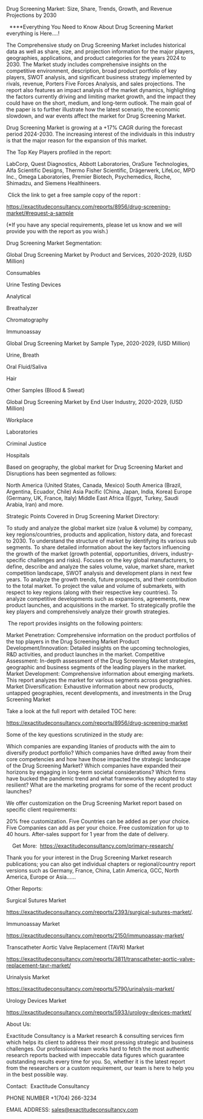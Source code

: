 Drug Screening Market: Size, Share, Trends, Growth, and Revenue Projections by 2030

  ****Everything You Need to Know About Drug Screening Market everything is Here....!

The Comprehensive study on Drug Screening Market includes historical data as well as share, size, and projection information for the major players, geographies, applications, and product categories for the years 2024 to 2030. The Market study includes comprehensive insights on the competitive environment, description, broad product portfolio of key players, SWOT analysis, and significant business strategy implemented by rivals, revenue, Porters Five Forces Analysis, and sales projections. The report also features an impact analysis of the market dynamics, highlighting the factors currently driving and limiting market growth, and the impact they could have on the short, medium, and long-term outlook. The main goal of the paper is to further illustrate how the latest scenario, the economic slowdown, and war events affect the market for Drug Screening Market.

Drug Screening Market is growing at a +17% CAGR during the forecast period 2024-2030. The increasing interest of the individuals in this industry is that the major reason for the expansion of this market.

The Top Key Players profiled in the report: 

LabCorp, Quest Diagnostics, Abbott Laboratories, OraSure Technologies, Alfa Scientific Designs, Thermo Fisher Scientific, Drägerwerk, LifeLoc, MPD Inc., Omega Laboratories, Premier Biotech, Psychemedics, Roche, Shimadzu, and Siemens Healthineers.

 Click the link to get a free sample copy of the report :

https://exactitudeconsultancy.com/reports/8956/drug-screening-market/#request-a-sample

(*If you have any special requirements, please let us know and we will provide you with the report as you wish.)

Drug Screening Market Segmentation:

Global Drug Screening Market by Product and Services, 2020-2029, (USD Million)

Consumables

Urine Testing Devices

Analytical

Breathalyzer

Chromatography

Immunoassay

Global Drug Screening Market by Sample Type, 2020-2029, (USD Million)

Urine, Breath

Oral Fluid/Saliva

Hair

Other Samples (Blood & Sweat)

Global Drug Screening Market by End User Industry, 2020-2029, (USD Million)

Workplace

Laboratories

Criminal Justice

Hospitals

Based on geography, the global market for Drug Screening Market and Disruptions has been segmented as follows:

North America (United States, Canada, Mexico)
South America (Brazil, Argentina, Ecuador, Chile)
Asia Pacific (China, Japan, India, Korea)
Europe (Germany, UK, France, Italy)
Middle East Africa (Egypt, Turkey, Saudi Arabia, Iran) and more.

Strategic Points Covered in Drug Screening Market Directory:

To study and analyze the global market size (value & volume) by company, key regions/countries, products and application, history data, and forecast to 2030.
To understand the structure of market by identifying its various sub segments.
To share detailed information about the key factors influencing the growth of the market (growth potential, opportunities, drivers, industry-specific challenges and risks).
Focuses on the key global manufacturers, to define, describe and analyze the sales volume, value, market share, market competition landscape, SWOT analysis and development plans in next few years.
To analyze the growth trends, future prospects, and their contribution to the total market.
To project the value and volume of submarkets, with respect to key regions (along with their respective key countries).
To analyze competitive developments such as expansions, agreements, new product launches, and acquisitions in the market.
To strategically profile the key players and comprehensively analyze their growth strategies.

 The report provides insights on the following pointers:

Market Penetration: Comprehensive information on the product portfolios of the top players in the Drug Screening Market
Product Development/Innovation: Detailed insights on the upcoming technologies, R&D activities, and product launches in the market.
Competitive Assessment: In-depth assessment of the Drug Screening Market strategies, geographic and business segments of the leading players in the market.
Market Development: Comprehensive information about emerging markets. This report analyzes the market for various segments across geographies.
Market Diversification: Exhaustive information about new products, untapped geographies, recent developments, and investments in the Drug Screening Market

Take a look at the full report with detailed TOC here:

https://exactitudeconsultancy.com/reports/8956/drug-screening-market

Some of the key questions scrutinized in the study are:

Which companies are expanding litanies of products with the aim to diversify product portfolio?
Which companies have drifted away from their core competencies and how have those impacted the strategic landscape of the Drug Screening Market?
Which companies have expanded their horizons by engaging in long-term societal considerations?
Which firms have bucked the pandemic trend and what frameworks they adopted to stay resilient?
What are the marketing programs for some of the recent product launches?

We offer customization on the Drug Screening Market report based on specific client requirements:

20% free customization.
Five Countries can be added as per your choice.
Five Companies can add as per your choice.
Free customization for up to 40 hours.
After-sales support for 1 year from the date of delivery.

    Get More:  https://exactitudeconsultancy.com/primary-research/

Thank you for your interest in the Drug Screening Market research publications; you can also get individual chapters or regional/country report versions such as Germany, France, China, Latin America, GCC, North America, Europe or Asia……

Other Reports:

Surgical Sutures Market

https://exactitudeconsultancy.com/reports/2393/surgical-sutures-market/.

Immunoassay Market

https://exactitudeconsultancy.com/reports/2150/immunoassay-market/

Transcatheter Aortic Valve Replacement (TAVR) Market

https://exactitudeconsultancy.com/reports/3811/transcatheter-aortic-valve-replacement-tavr-market/

Urinalysis Market

https://exactitudeconsultancy.com/reports/5790/urinalysis-market/

Urology Devices Market

https://exactitudeconsultancy.com/reports/5933/urology-devices-market/

About Us:

Exactitude Consultancy is a Market research & consulting services firm which helps its client to address their most pressing strategic and business challenges. Our professional team works hard to fetch the most authentic research reports backed with impeccable data figures which guarantee outstanding results every time for you. So, whether it is the latest report from the researchers or a custom requirement, our team is here to help you in the best possible way.

Contact:  Exactitude Consultancy

PHONE NUMBER +1(704) 266-3234

EMAIL ADDRESS: sales@exactitudeconsultancy.com
